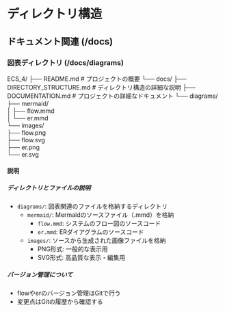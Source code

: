 # ディレクトリ構造

## ドキュメント関連 (/docs)

### 図表ディレクトリ (/docs/diagrams)

ECS_4/
├── README.md                   # プロジェクトの概要
└── docs/
    ├── DIRECTORY_STRUCTURE.md  # ディレクトリ構造の詳細な説明
    ├── DOCUMENTATION.md        # プロジェクトの詳細なドキュメント
    └── diagrams/              
        ├── mermaid/          
        │   ├── flow.mmd      
        │   └── er.mmd        
        └── images/           
            ├── flow.png      
            ├── flow.svg      
            ├── er.png        
            └── er.svg        

#### 説明

##### ディレクトリとファイルの説明
- `diagrams/`: 図表関連のファイルを格納するディレクトリ
  - `mermaid/`: Mermaidのソースファイル（.mmd）を格納
    - `flow.mmd`: システムのフロー図のソースコード
    - `er.mmd`: ERダイアグラムのソースコード
  - `images/`: ソースから生成された画像ファイルを格納
    - PNG形式: 一般的な表示用
    - SVG形式: 高品質な表示・編集用

##### バージョン管理について
- flowやerのバージョン管理はGitで行う
- 変更点はGitの履歴から確認する
